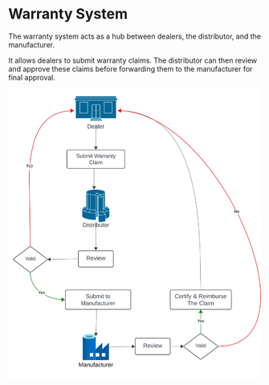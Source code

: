 # Warranty System

The warranty system acts as a hub between dealers, the distributor, and the manufacturer.  

It allows dealers to submit warranty claims. The distributor can then review and approve these claims before forwarding them to the manufacturer for final approval.

<img src="../../assets/imgs/warranty-system.svg">